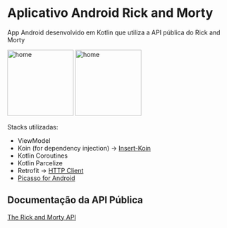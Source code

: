 # Aplicativo Android Rick and Morty

App Android desenvolvido em Kotlin que utiliza a API pública do Rick and Morty

<img src="https://github.com/ArthurFerrazz/app_rick_morty/assets/111258580/bf73ec86-f514-40e3-a8f9-5b4cf696b71b" width="150" alt="home">
<img src="https://github.com/ArthurFerrazz/app_rick_morty/assets/111258580/1053e303-a3ec-45c6-871b-b6ac131624b1" width="150" alt="home">


Stacks utilizadas:
 * ViewModel
 * Koin (for dependency injection) -> [Insert-Koin](https://insert-koin.io/)
 * Kotlin Coroutines
 * Kotlin Parcelize
 * Retrofit -> [HTTP Client](https://square.github.io/retrofit/)
 * [Picasso for Android](https://square.github.io/picasso/)


## Documentação da API Pública
[The Rick and Morty API](https://rickandmortyapi.com/)
